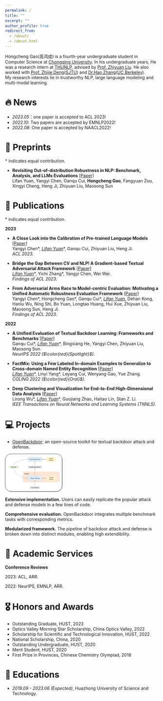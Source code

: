 ```yaml
---
permalink: /
title: ""
excerpt: ""
author_profile: true
redirect_from: 
  - /about/
  - /about.html
---
```


<!-- {% if site.google_scholar_stats_use_cdn %}
{% assign gsDataBaseUrl = "https://cdn.jsdelivr.net/gh/" | append: site.repository | append: "@" %}
{% else %}
{% assign gsDataBaseUrl = "https://raw.githubusercontent.com/" | append: site.repository | append: "/" %}
{% endif %}
{% assign url = gsDataBaseUrl | append: "google-scholar-stats/gs_data_shieldsio.json" %} -->

<span class='anchor' id='about-me'></span>

Hongcheng Gao(高鸿成) is a fourth-year undergraduate student in Computer Science at <a href="https://cqu.edu.cn/">Chongqing University<a>.
In his undergraduate years, He was a research intern at <a href="http://nlp.csai.tsinghua.edu.cn">THUNLP</a>, advised by <a href="http://nlp.csai.tsinghua.edu.cn/~lzy/">Prof. Zhiyuan Liu</a>.  He also worked with <a href="https://thudzj.github.io">Prof. Zhijie Deng</a>(<a href="https://www.sjtu.edu.cn">SJTU</a>) and <a href="https://people.eecs.berkeley.edu/~hao/">Dr.Hao Zhang</a>(<a href="https://www.berkeley.edu">UC Berkeley</a>).
<br>
My research interests lie in trustworthy NLP, large language modeling and multi-modal learning.
<br>



# 🔥 News
- *2023.05*：one paper is accepted to ACL 2023!
- *2022.10*: Two papers are accepted by EMNLP2022!
- *2022.08*: One paper is accepted by NAACL2022!
<!-- - *2022.06*: &nbsp;🎉🎉 Our textual backdoor learning toolkit *OpenBackdoor* has been released. Please check out [here](https://github.com/thunlp/OpenBackdoor)! -->





# 📝 Preprints 
\* indicates equal contribution.


- **Revisiting Out-of-distribution Robustness in NLP: Benchmark, Analysis, and LLMs Evaluations** [\[Paper\]](http://arxiv.org/abs/2306.04618)<br>
Lifan Yuan, Yangyi Chen, Ganqu Cui, <b>Hongcheng Gao</b>, Fangyuan Zou, Xingyi Cheng, Heng Ji, Zhiyuan Liu, Maosong Sun



# 📝 Publications 
\* indicates equal contribution.

<!-- <table><tr><td>
    <img src="../images/calibration.png" style="border:1.2px solid #464646;padding:5px;border-radius:10px;box-shadow:1.2px 1.2px #bbbbbb" alt="" width="450px" />&nbsp;</td>
    <td align="left">
    <p>
      <b>A Close Look into the Calibration of Pre-trained Language Models</b>. <a href="https://arxiv.org/abs/2211.00151">[Paper]</a><br>
      Yangyi Chen*, <b>Lifan Yuan*</b>, Ganqu Cui, Zhiyuan Liu, Heng Ji. <br>
      <em><b>What</b></em>: An emperical study on the calibration of PLMs and existing calibration methods. <br>
      <em><b>Results</b></em>: Language models do not learn to be calibrated in training, and existing methods fail to tackle the miscalibration problems.<br>
      <em><b>Insights</b></em>: Learnable calibration methods, which directly collect data to train PLMs on the calibration task, demonstrate a great potential in improving PLMs' calibration.<br>
    </p>
</td></tr></table> -->

**2023**

- **A Close Look into the Calibration of Pre-trained Language Models** [\[Paper\]](https://arxiv.org/abs/2211.00151)<br>
Yangyi Chen\*, *<u>Lifan Yuan*</u>*, Ganqu Cui, Zhiyuan Liu, Heng Ji. <br>
*ACL 2023*.<br>

- **Bridge the Gap Between CV and NLP! A Gradient-based Textual Adversarial Attack Framework** [\[Paper\]](https://arxiv.org/abs/2110.15317)<br>
*<u>Lifan Yuan*</u>*, Yichi Zhang\*, Yangyi Chen, Wei Wei. <br>
*Findings of ACL 2023*.<br>

- **From Adversarial Arms Race to Model-centric Evaluation: Motivating a Unified Automatic Robustness Evaluation Framework** [\[Paper\]](https://arxiv.org/abs/2305.18503)<br>
Yangyi Chen\*, Hongcheng Gao\*, Ganqu Cui\*, *<u>Lifan Yuan</u>*, Dehan Kong, Hanlu Wu, Ning Shi, Bo Yuan, Longtao Huang, Hui Xue, Zhiyuan Liu, Maosong Sun, Heng Ji. <br>
*Findings of ACL 2023*.<br>

**2022**

- **A Unified Evaluation of Textual Backdoor Learning: Frameworks and Benchmarks** [\[Paper\]](https://arxiv.org/abs/2206.08514)<br>
Ganqu Cui\*, *<u>Lifan Yuan*</u>*, Bingxiang He, Yangyi Chen, Zhiyuan Liu, Maosong Sun. <br>
*NeurIPS 2022 ($\color{red}{Spotlight}$)*.<br>

- **FactMix: Using a Few Labeled In-domain Examples to Generalize to Cross-domain Named Entity Recognition** [\[Paper\]](https://arxiv.org/abs/2208.11464)<br>
*<u>Lifan Yuan*</u>*, Linyi Yang\*, Leyang Cui, Wenyang Gao, Yue Zhang. <br>
*COLING 2022 ($\color{red}{Oral}$)*.<br>

- **Deep Clustering and Visualization for End-to-End High-Dimensional Data Analysis** [\[Paper\]](https://ieeexplore.ieee.org/abstract/document/9732198/)<br>
Lirong Wu\*, *<u>Lifan Yuan*</u>*, Guojiang Zhao, Haitao Lin, Stan Z. Li.<br>
*IEEE Transactions on Neural Networks and Learning Systems (TNNLS)*.<br>


# 💻 Projects

- [OpenBackdoor](https://github.com/thunlp/OpenBackdoor): an open-source toolkit for textual backdoor attack and defense.<br>

<img src="../images/openbackdoor.png" style="border:1.2px solid #464646;padding:5px;border-radius:20px;box-shadow:1.2px 1.2px #bbbbbb" alt="" width="35%"/><br>

  **Extensive implementation.** Users can easily replicate the popular attack and defense models in a few lines of code.

  **Comprehensive evaluation.** OpenBackdoor integrates multiple benchmark tasks with corresponding metrics.

  **Modularized framework.** The pipeline of backdoor attack and defense is broken down into distinct modules, enabling high extendibility.

# 📄 Academic Services

**Conference Reviews**

2023: ACL, ARR.

2022: NeurIPS, EMNLP, ARR.


# 🎖 Honors and Awards
- Outstanding Graduate, HUST, 2023
- Optics Valley Morning Star Scholarship, China Optics Valley, 2022
- Scholarship for Scientific and Technological Innovation, HUST, 2022
- National Scholarship, China, 2020
- Outstanding Undergraduate, HUST, 2020
- Merit Student, HUST, 2020
- First Prize in Provinces, Chinese Chemistry Olympiad, 2018

# 📖 Educations

- *2019.09 - 2023.06 (Expected)*, Huazhong University of Science and Technology.

<!-- # 💬 Invited Talks
- *2021.06*, Lorem ipsum dolor sit amet, consectetur adipiscing elit. Vivamus ornare aliquet ipsum, ac tempus justo dapibus sit amet. 
- *2021.03*, Lorem ipsum dolor sit amet, consectetur adipiscing elit. Vivamus ornare aliquet ipsum, ac tempus justo dapibus sit amet.  \| [\[video\]](https://github.com/)

# 💻 Internships
- *2019.05 - 2020.02*, [Lorem](https://github.com/), China. -->